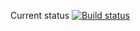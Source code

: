 Current status
[![Build status](https://ci.appveyor.com/api/projects/status/7bh8rdnl1oo4shyh?svg=true)](https://ci.appveyor.com/project/Valeriia-b/auto-2-1)
